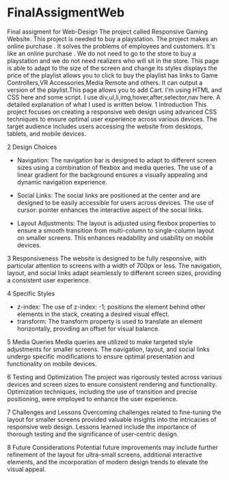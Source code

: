 # FinalAssigmentWeb
Final assigment for Web-Design
The project called Responsive Gaming Website.
This project is needed to buy a playstation. The project makes an online purchase
. It solves the problems of employees and customers. It's like an online purchase
. We do not need to go to the store to buy a playstation and we do not need
realizers who will sit in the store.
This page is able to adapt to the size of the screen
and change its styles displays the price of the playlist
allows you to click to buy the playlist
has links to Game Controllers,VR Accessories,Media Remote and others.
It can output a version of the playlist.This page allows you to add Cart.
I'm using HTML and CSS here and some script.
I use div,ul,li,img,hover,after,selector,nav
here. A detailed explanation of what I used is written below.
1 Introduction
This project focuses on creating a responsive web design using advanced CSS techniques to ensure optimal user experience across various devices. The target audience includes users accessing the website from desktops, tablets, and mobile devices.

2 Design Choices
- Navigation: The navigation bar is designed to adapt to different screen sizes using a combination of flexbox and media queries. The use of a linear gradient for the background ensures a visually appealing and dynamic navigation experience.

- Social Links: The social links are positioned at the center and are designed to be easily accessible for users across devices. The use of cursor: pointer enhances the interactive aspect of the social links.

- Layout Adjustments: The layout is adjusted using flexbox properties to ensure a smooth transition from multi-column to single-column layout on smaller screens. This enhances readability and usability on mobile devices.

3 Responsiveness
The website is designed to be fully responsive, with particular attention to screens with a width of 700px or less. The navigation, layout, and social links adapt seamlessly to different screen sizes, providing a consistent user experience.

4 Specific Styles
- z-index: The use of z-index: -1; positions the element behind other elements in the stack, creating a desired visual effect.
- transform: The transform property is used to translate an element horizontally, providing an offset for visual balance.

5 Media Queries
Media queries are utilized to make targeted style adjustments for smaller screens. The navigation, layout, and social links undergo specific modifications to ensure optimal presentation and functionality on mobile devices.

6 Testing and Optimization
The project was rigorously tested across various devices and screen sizes to ensure consistent rendering and functionality. Optimization techniques, including the use of transition and precise positioning, were employed to enhance the user experience.

7 Challenges and Lessons
Overcoming challenges related to fine-tuning the layout for smaller screens provided valuable insights into the intricacies of responsive web design. Lessons learned include the importance of thorough testing and the significance of user-centric design.

8 Future Considerations
Potential future improvements may include further refinement of the layout for ultra-small screens, additional interactive elements, and the incorporation of modern design trends to elevate the visual appeal.
